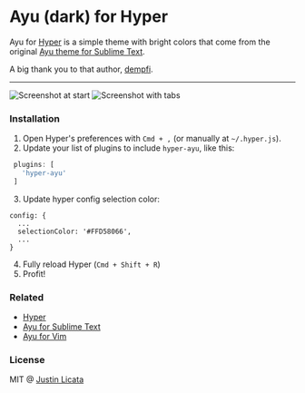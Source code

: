 # Ayu (dark) for Hyper

Ayu for [Hyper](https://hyper.is/) is a simple theme with
bright colors that come from the original
[Ayu theme for Sublime Text](https://github.com/dempfi/ayu).

A big thank you to that author, [dempfi](https://github.com/dempfi).

---

![Screenshot at start](https://raw.githubusercontent.com/licatajustin/hyper-ayu/master/images/start.png)
![Screenshot with tabs](https://raw.githubusercontent.com/licatajustin/hyper-ayu/master/images/diff.png)

### Installation

1. Open Hyper's preferences with `Cmd + ,` (or manually at `~/.hyper.js`).
2. Update your list of plugins to include `hyper-ayu`, like this:

  ```javascript
   plugins: [
     'hyper-ayu'
   ]
   ```
3. Update hyper config selection color:
```
config: {
  ...
  selectionColor: '#FFD58066',
  ...
}
```
4. Fully reload Hyper (`Cmd + Shift + R`)
5. Profit!

### Related

- [Hyper](https://hyper.is/)
- [Ayu for Sublime Text](https://github.com/dempfi/ayu)
- [Ayu for Vim](https://github.com/ayu-theme/ayu-vim)

### License

MIT @ [Justin Licata](https://twitter.com/justinlicata)
